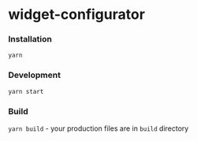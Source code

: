 # widget-configurator

### Installation
`yarn`

### Development
`yarn start`

### Build
`yarn build` - your production files are in `build` directory


